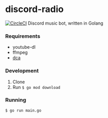# discord-radio
[![CircleCI](https://circleci.com/gh/bottleneckco/discord-radio/tree/master.svg?style=svg)](https://circleci.com/gh/bottleneckco/discord-radio/tree/master)
Discord music bot, written in Golang

### Requirements
- youtube-dl
- ffmpeg
- [dca](https://github.com/bwmarrin/dca/tree/master/cmd/dca)

### Development
1. Clone
2. Run `$ go mod download`

### Running
`$ go run main.go`
